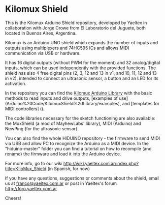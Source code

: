 # Kilomux Shield
This is the Kilomux Arduino Shield repository, developed by Yaeltex in collaboration with Jorge Crowe from El Laboratorio del Juguete, both located in Buenos Aires, Argentina.

Kilomux is an Arduino UNO shield which expands the number of inputs and outputs using multiplexers and 74HC595 ICs and allows MIDI communication via USB or hardware.

It has 16 digital outputs (without PWM for the moment) and 32 analog/digital inputs, which can be used independently with the provided functions. 
The shield has also 4 free digital pins (2, 3, 12 and 13 in v1, and 10, 11, 12 and 13 in v2), intended to connect an ultrasonic sensor, a button and an LED for its activation.

In the repository you can find the [Kilomux Arduino Library](Arduino%20Code/KilomuxShield%20Library/KilomuxShieldLib.zip?raw=true) with the basic methods to read inputs and drive outputs, [examples of use] (Arduino%20Code/KilomuxShield%20Library/examples), and [templates for MIDI controllers] ().

The code libraries necessary for the sketch functioning are also available: the MuxShield (a mod of MayhewLabs' library), MIDI (Arduino) and NewPing (for the ultrasonic sensor).

You can also find the whole HIDUINO repository - the firmware to send MIDI via USB and allow PC to recognize the Arduino as a MIDI device. In the "hiduino-master" folder you can find a tutorial on how to recompile (and rename) the firmware and load it into the Arduino device.

For more info, go to our wiki http://wiki.yaeltex.com.ar/index.php?title=KiloMux_Shield (in Spanish, for now)

If you have any questions, suggestions or comments about the shield, email us at franco@yaeltex.com.ar or post in Yaeltex's forum http://foro.yaeltex.com.ar

Cheers!

